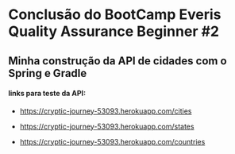 # Conclusão do BootCamp Everis Quality Assurance Beginner #2



## Minha construção da API de cidades com o Spring e Gradle 



#### links para teste da API:

- https://cryptic-journey-53093.herokuapp.com/cities

- https://cryptic-journey-53093.herokuapp.com/states

- https://cryptic-journey-53093.herokuapp.com/countries

